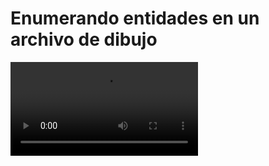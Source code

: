 # Enumerando entidades en un archivo de dibujo

![](https://digi21.blob.core.windows.net/videos-ayuda/desarrollo/6.%20Enumerando%20entidades%20en%20un%20archivo%20de%20dibujo.mp4)




